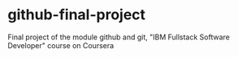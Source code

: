 # github-final-project
Final project of the module github and git, "IBM Fullstack Software Developer" course on Coursera
